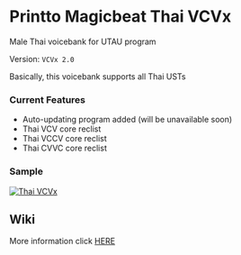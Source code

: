 # Printto Magicbeat Thai VCVx
Male Thai voicebank for UTAU program

Version: ``VCVx 2.0``

Basically, this voicebank supports all Thai USTs

### Current Features
- Auto-updating program added (will be unavailable soon)
- Thai VCV core reclist
- Thai VCCV core reclist
- Thai CVVC core reclist

### Sample
[![Thai VCVx](https://i.ytimg.com/an_webp/exusYJLaw_Y/mqdefault_6s.webp?du=3000&sqp=CIrE9ecF&rs=AOn4CLCcEmemp5oXtaUBus7L80TNX4WGzQ)](https://www.youtube.com/watch?v=exusYJLaw_Y)

## Wiki
More information click [HERE](http://utau.fandom.com/Printto_Magicbeat)